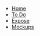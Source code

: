 * [Home](/)
* [To Do](./ToDo/to_do.md)
* [Expose](./Expose/expose.md)
* [Mockups](./Mockups/mockups.md)
